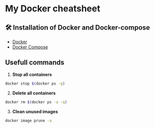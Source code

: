 # My Docker cheatsheet

## 🛠️ Installation of Docker and Docker-compose
- [Docker](https://www.docker.com/get-started)
- [Docker Compose](https://docs.docker.com/compose/install/)

## Usefull commands
1. **Stop all containers**
  ```bash
docker stop $(docker ps -q)
  ```
2. **Delete all containers**
  ```bash
docker rm $(docker ps -a -q)
  ```
3. **Clean unused images**
  ```bash
docker image prune -a
  ```
